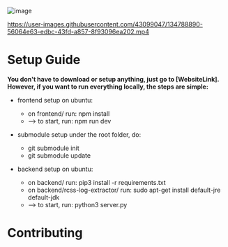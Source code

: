 ![image](https://user-images.githubusercontent.com/43099047/134787866-4d5a90b9-355d-41aa-83c3-af2c984e3867.png)

https://user-images.githubusercontent.com/43099047/134788890-56064e63-edbc-43fd-a857-8f93096ea202.mp4

# Setup Guide
**You don't have to download or setup anything, just go to [WebsiteLink]. However, if you want to run everything locally, the steps are simple:**
- frontend setup on ubuntu:
    - on frontend/ run: npm install
    - --> to start, run: npm run dev

- submodule setup
    under the root folder, do:
    - git submodule init
    - git submodule update
    
- backend setup on ubuntu:
    - on backend/ run: pip3 install -r requirements.txt
    - on backend/rcss-log-extractor/ run: sudo apt-get install default-jre default-jdk
    - --> to start, run: python3 server.py
# Contributing